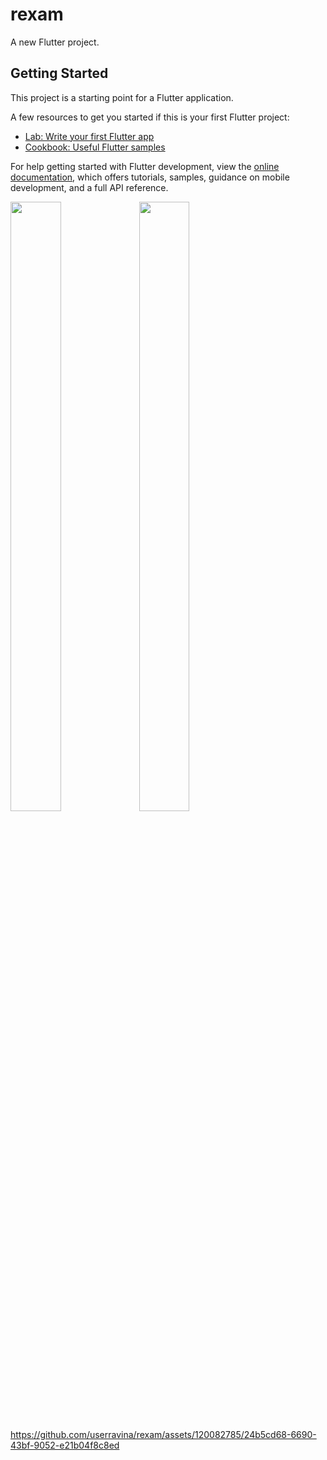 # rexam

A new Flutter project.

## Getting Started

This project is a starting point for a Flutter application.

A few resources to get you started if this is your first Flutter project:

- [Lab: Write your first Flutter app](https://docs.flutter.dev/get-started/codelab)
- [Cookbook: Useful Flutter samples](https://docs.flutter.dev/cookbook)

For help getting started with Flutter development, view the
[online documentation](https://docs.flutter.dev/), which offers tutorials,
samples, guidance on mobile development, and a full API reference.
<p>

<img src="https://github.com/userravina/rexam/assets/120082785/c6b24106-8c9d-4f1d-b3c7-1b91622a50f7" height="50%" width="40%">
<img src="https://github.com/userravina/rexam/assets/120082785/c46fde6e-392c-42f8-85e9-a540d988233d" height="50%" width="40%">
</p>

https://github.com/userravina/rexam/assets/120082785/24b5cd68-6690-43bf-9052-e21b04f8c8ed

